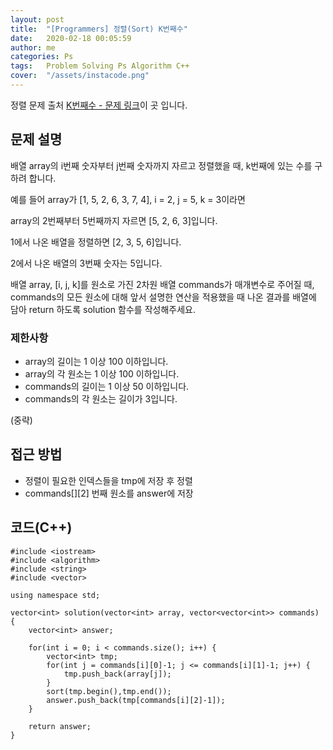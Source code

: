 ```yaml
---
layout: post
title:  "[Programmers] 정렬(Sort) K번째수"
date:   2020-02-18 00:05:59
author: me
categories: Ps
tags:	Problem Solving Ps Algorithm C++
cover:  "/assets/instacode.png"
---
```



정렬 문제 출처 [K번째수 - 문제 링크](https://programmers.co.kr/learn/courses/30/lessons/42748)이 곳 입니다.

## 문제 설명
배열 array의 i번째 숫자부터 j번째 숫자까지 자르고 정렬했을 때, k번째에 있는 수를 구하려 합니다.

예를 들어 array가 [1, 5, 2, 6, 3, 7, 4], i = 2, j = 5, k = 3이라면

array의 2번째부터 5번째까지 자르면 [5, 2, 6, 3]입니다.

1에서 나온 배열을 정렬하면 [2, 3, 5, 6]입니다.

2에서 나온 배열의 3번째 숫자는 5입니다.

배열 array, [i, j, k]를 원소로 가진 2차원 배열 commands가 매개변수로 주어질 때, commands의 모든 원소에 대해 앞서 설명한 연산을 적용했을 때 나온 결과를 배열에 담아 return 하도록 solution 함수를 작성해주세요.

### 제한사항
* array의 길이는 1 이상 100 이하입니다.
* array의 각 원소는 1 이상 100 이하입니다.
* commands의 길이는 1 이상 50 이하입니다.
* commands의 각 원소는 길이가 3입니다.

(중략)


## 접근 방법
* 정렬이 필요한 인덱스들을 tmp에 저장 후 정렬
* commands[][2] 번째 원소를 answer에 저장


## 코드(C++)
```
#include <iostream>
#include <algorithm>
#include <string>
#include <vector>

using namespace std;

vector<int> solution(vector<int> array, vector<vector<int>> commands) {
    vector<int> answer;
    
    for(int i = 0; i < commands.size(); i++) {
        vector<int> tmp;
        for(int j = commands[i][0]-1; j <= commands[i][1]-1; j++) {
            tmp.push_back(array[j]);
        }
        sort(tmp.begin(),tmp.end());
        answer.push_back(tmp[commands[i][2]-1]);
    }
    
    return answer;
}
```